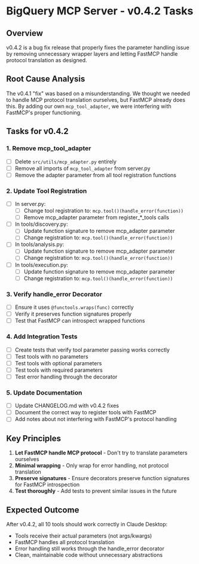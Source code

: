 # BigQuery MCP Server - v0.4.2 Tasks

## Overview
v0.4.2 is a bug fix release that properly fixes the parameter handling issue by removing unnecessary wrapper layers and letting FastMCP handle protocol translation as designed.

## Root Cause Analysis
The v0.4.1 "fix" was based on a misunderstanding. We thought we needed to handle MCP protocol translation ourselves, but FastMCP already does this. By adding our own `mcp_tool_adapter`, we were interfering with FastMCP's proper functioning.

## Tasks for v0.4.2

### 1. Remove mcp_tool_adapter
- [ ] Delete `src/utils/mcp_adapter.py` entirely
- [ ] Remove all imports of `mcp_tool_adapter` from server.py
- [ ] Remove the adapter parameter from all tool registration functions

### 2. Update Tool Registration  
- [ ] In server.py:
  - [ ] Change tool registration to: `mcp.tool()(handle_error(function))`
  - [ ] Remove mcp_adapter parameter from register_*_tools calls
  
- [ ] In tools/discovery.py:
  - [ ] Update function signature to remove mcp_adapter parameter
  - [ ] Change registration to: `mcp.tool()(handle_error(function))`
  
- [ ] In tools/analysis.py:
  - [ ] Update function signature to remove mcp_adapter parameter  
  - [ ] Change registration to: `mcp.tool()(handle_error(function))`
  
- [ ] In tools/execution.py:
  - [ ] Update function signature to remove mcp_adapter parameter
  - [ ] Change registration to: `mcp.tool()(handle_error(function))`

### 3. Verify handle_error Decorator
- [ ] Ensure it uses `@functools.wraps(func)` correctly
- [ ] Verify it preserves function signatures properly
- [ ] Test that FastMCP can introspect wrapped functions

### 4. Add Integration Tests
- [ ] Create tests that verify tool parameter passing works correctly
- [ ] Test tools with no parameters
- [ ] Test tools with optional parameters  
- [ ] Test tools with required parameters
- [ ] Test error handling through the decorator

### 5. Update Documentation
- [ ] Update CHANGELOG.md with v0.4.2 fixes
- [ ] Document the correct way to register tools with FastMCP
- [ ] Add notes about not interfering with FastMCP's protocol handling

## Key Principles
1. **Let FastMCP handle MCP protocol** - Don't try to translate parameters ourselves
2. **Minimal wrapping** - Only wrap for error handling, not protocol translation
3. **Preserve signatures** - Ensure decorators preserve function signatures for FastMCP introspection
4. **Test thoroughly** - Add tests to prevent similar issues in the future

## Expected Outcome
After v0.4.2, all 10 tools should work correctly in Claude Desktop:
- Tools receive their actual parameters (not args/kwargs)
- FastMCP handles all protocol translation
- Error handling still works through the handle_error decorator
- Clean, maintainable code without unnecessary abstractions
